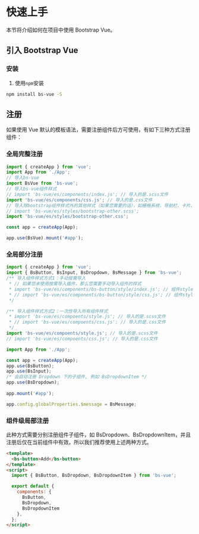 # 快速上手
本节将介绍如何在项目中使用 Bootstrap Vue。

## 引入 Bootstrap Vue

### 安装
1. 使用`npm`安装
```bash
npm install bs-vue -S
```

## 注册
如果使用 Vue 默认的模板语法，需要注册组件后方可使用，有如下三种方式注册组件：
### 全局完整注册
```js
import { createApp } from 'vue';
import App from './App';
// 导入bs-vue
import BsVue from 'bs-vue';
// 导入bs-vue组件样式
// import 'bs-vue/es/components/index.js'; // 导入的是.scss文件
import 'bs-vue/es/components/css.js'; // 导入的是.css文件
// 导入除bootstrap组件样式外的其他样式（如果您需要的话），如栅格系统、导航栏、卡片、布局等
// import 'bs-vue/es/styles/bootstrap-other.scss';
import 'bs-vue/es/styles/bootstrap-other.css';

const app = createApp(App);

app.use(BsVue).mount('#app');
```

### 全局部分注册
```javascript
import { createApp } from 'vue';
import { BsButton, BsInput, BsDropdown, BsMessage } from 'bs-vue';
/** 导入组件样式方式1：手动按需导入
 * // 如果您未使用按需导入插件，那么您需要手动导入组件的样式
 * import 'bs-vue/es/components/bs-button/style/index.js'; // 组件style目录下的index.js文件为导入的是.scss文件
 * // import 'bs-vue/es/components/bs-button/style/css.js'; // 组件style目录下的index.js文件为导入的是.css文件
 */

/** 导入组件样式方式2：一次性导入所有组件样式
 * import 'bs-vue/es/compoents/style.js'; // 导入的是.scss文件
 * // import 'bs-vue/es/compoents/css.js'; // 导入的是.css文件
 */
import 'bs-vue/es/compoents/style.js'; // 导入的是.scss文件
// import 'bs-vue/es/compoents/css.js'; // 导入的是.css文件

import App from './App';

const app = createApp(App);
app.use(BsButton);
app.use(BsInput);
/* 会自动注册 Dropdown 下的子组件, 例如 BsDropdownItem */
app.use(BsDropdown);
  
app.mount('#app');

app.config.globalProperties.$message = BsMessage;
```

### 组件级局部注册
此种方式需要分别注册组件子组件，如 BsDropdown、BsDropdownItem，并且注册后仅在当前组件中有效。所以我们推荐使用上述两种方式。
```html
<template>
  <bs-button>Add</bs-button>
</template>
<script>
  import { BsButton, BsDropdown, BsDropdownItem } from 'bs-vue';

  export default {
    components: {
      BsButton,
      BsDropdown,
      BsDropdownItem
    },
  };
</script>
```

